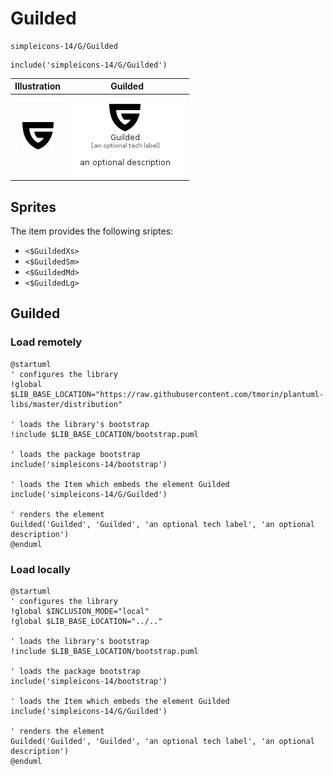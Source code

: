 # Guilded


```text
simpleicons-14/G/Guilded
```

```text
include('simpleicons-14/G/Guilded')
```



| Illustration | Guilded |
| :---: | :---: |
| ![illustration for Illustration](../../simpleicons-14/G/Guilded.png) | ![illustration for Guilded](../../simpleicons-14/G/Guilded.Local.png) |



## Sprites
The item provides the following sriptes:

- `<$GuildedXs>`
- `<$GuildedSm>`
- `<$GuildedMd>`
- `<$GuildedLg>`





## Guilded

### Load remotely
```plantuml
@startuml
' configures the library
!global $LIB_BASE_LOCATION="https://raw.githubusercontent.com/tmorin/plantuml-libs/master/distribution"

' loads the library's bootstrap
!include $LIB_BASE_LOCATION/bootstrap.puml

' loads the package bootstrap
include('simpleicons-14/bootstrap')

' loads the Item which embeds the element Guilded
include('simpleicons-14/G/Guilded')

' renders the element
Guilded('Guilded', 'Guilded', 'an optional tech label', 'an optional description')
@enduml
```

### Load locally
```plantuml
@startuml
' configures the library
!global $INCLUSION_MODE="local"
!global $LIB_BASE_LOCATION="../.."

' loads the library's bootstrap
!include $LIB_BASE_LOCATION/bootstrap.puml

' loads the package bootstrap
include('simpleicons-14/bootstrap')

' loads the Item which embeds the element Guilded
include('simpleicons-14/G/Guilded')

' renders the element
Guilded('Guilded', 'Guilded', 'an optional tech label', 'an optional description')
@enduml
```

